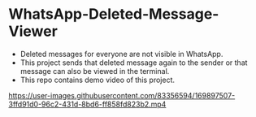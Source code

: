 # WhatsApp-Deleted-Message-Viewer
* Deleted messages for everyone are not visible in WhatsApp.  
* This project sends that deleted message again to the sender or that message can also be viewed in the terminal.
* This repo contains demo video of this project. 


https://user-images.githubusercontent.com/83356594/169897507-3ffd91d0-96c2-431d-8bd6-ff858fd823b2.mp4

